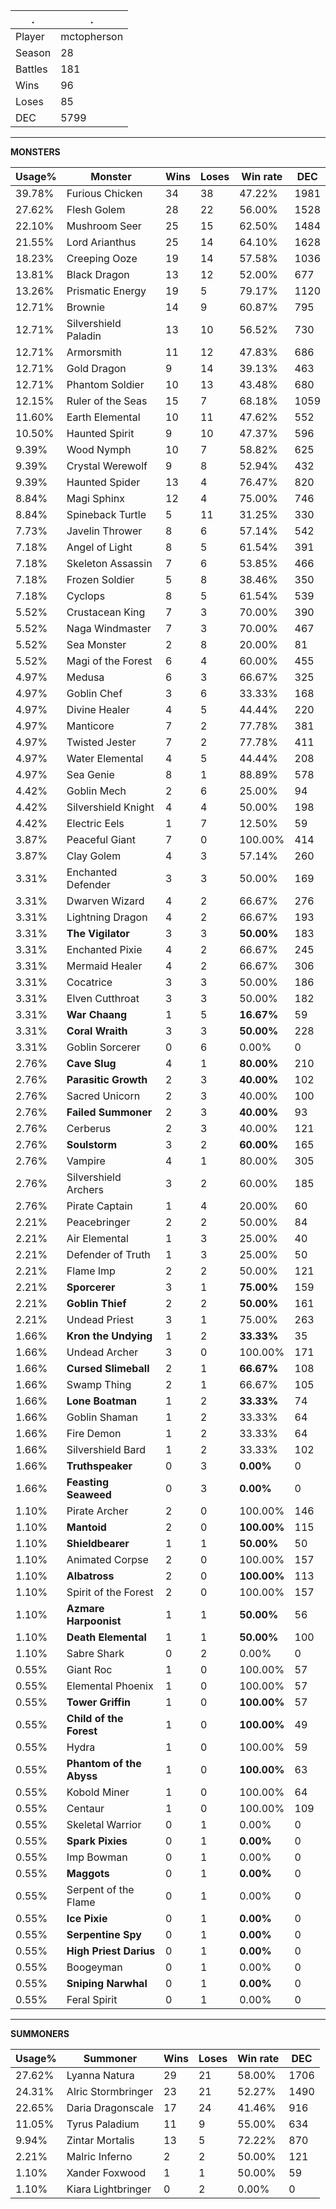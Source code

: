 .|.
|-|-
Player|mctopherson
Season|28
Battles|181
Wins|96
Loses|85
DEC|5799

---
**MONSTERS**

Usage%|Monster|Wins|Loses|Win rate|DEC|
-|-|-|-|-|-|
39.78%|Furious Chicken|34|38|47.22%|1981|
27.62%|Flesh Golem|28|22|56.00%|1528|
22.10%|Mushroom Seer|25|15|62.50%|1484|
21.55%|Lord Arianthus|25|14|64.10%|1628|
18.23%|Creeping Ooze|19|14|57.58%|1036|
13.81%|Black Dragon|13|12|52.00%|677|
13.26%|Prismatic Energy|19|5|79.17%|1120|
12.71%|Brownie|14|9|60.87%|795|
12.71%|Silvershield Paladin|13|10|56.52%|730|
12.71%|Armorsmith|11|12|47.83%|686|
12.71%|Gold Dragon|9|14|39.13%|463|
12.71%|Phantom Soldier|10|13|43.48%|680|
12.15%|Ruler of the Seas|15|7|68.18%|1059|
11.60%|Earth Elemental|10|11|47.62%|552|
10.50%|Haunted Spirit|9|10|47.37%|596|
9.39%|Wood Nymph|10|7|58.82%|625|
9.39%|Crystal Werewolf|9|8|52.94%|432|
9.39%|Haunted Spider|13|4|76.47%|820|
8.84%|Magi Sphinx|12|4|75.00%|746|
8.84%|Spineback Turtle|5|11|31.25%|330|
7.73%|Javelin Thrower|8|6|57.14%|542|
7.18%|Angel of Light|8|5|61.54%|391|
7.18%|Skeleton Assassin|7|6|53.85%|466|
7.18%|Frozen Soldier|5|8|38.46%|350|
7.18%|Cyclops|8|5|61.54%|539|
5.52%|Crustacean King|7|3|70.00%|390|
5.52%|Naga Windmaster|7|3|70.00%|467|
5.52%|Sea Monster|2|8|20.00%|81|
5.52%|Magi of the Forest|6|4|60.00%|455|
4.97%|Medusa|6|3|66.67%|325|
4.97%|Goblin Chef|3|6|33.33%|168|
4.97%|Divine Healer|4|5|44.44%|220|
4.97%|Manticore|7|2|77.78%|381|
4.97%|Twisted Jester|7|2|77.78%|411|
4.97%|Water Elemental|4|5|44.44%|208|
4.97%|Sea Genie|8|1|88.89%|578|
4.42%|Goblin Mech|2|6|25.00%|94|
4.42%|Silvershield Knight|4|4|50.00%|198|
4.42%|Electric Eels|1|7|12.50%|59|
3.87%|Peaceful Giant|7|0|100.00%|414|
3.87%|Clay Golem|4|3|57.14%|260|
3.31%|Enchanted Defender|3|3|50.00%|169|
3.31%|Dwarven Wizard|4|2|66.67%|276|
3.31%|Lightning Dragon|4|2|66.67%|193|
3.31%|**The Vigilator**|3|3|**50.00%**|183|
3.31%|Enchanted Pixie|4|2|66.67%|245|
3.31%|Mermaid Healer|4|2|66.67%|306|
3.31%|Cocatrice|3|3|50.00%|186|
3.31%|Elven Cutthroat|3|3|50.00%|182|
3.31%|**War Chaang**|1|5|**16.67%**|59|
3.31%|**Coral Wraith**|3|3|**50.00%**|228|
3.31%|Goblin Sorcerer|0|6|0.00%|0|
2.76%|**Cave Slug**|4|1|**80.00%**|210|
2.76%|**Parasitic Growth**|2|3|**40.00%**|102|
2.76%|Sacred Unicorn|2|3|40.00%|100|
2.76%|**Failed Summoner**|2|3|**40.00%**|93|
2.76%|Cerberus|2|3|40.00%|121|
2.76%|**Soulstorm**|3|2|**60.00%**|165|
2.76%|Vampire|4|1|80.00%|305|
2.76%|Silvershield Archers|3|2|60.00%|185|
2.76%|Pirate Captain|1|4|20.00%|60|
2.21%|Peacebringer|2|2|50.00%|84|
2.21%|Air Elemental|1|3|25.00%|40|
2.21%|Defender of Truth|1|3|25.00%|50|
2.21%|Flame Imp|2|2|50.00%|121|
2.21%|**Sporcerer**|3|1|**75.00%**|159|
2.21%|**Goblin Thief**|2|2|**50.00%**|161|
2.21%|Undead Priest|3|1|75.00%|263|
1.66%|**Kron the Undying**|1|2|**33.33%**|35|
1.66%|Undead Archer|3|0|100.00%|171|
1.66%|**Cursed Slimeball**|2|1|**66.67%**|108|
1.66%|Swamp Thing|2|1|66.67%|105|
1.66%|**Lone Boatman**|1|2|**33.33%**|74|
1.66%|Goblin Shaman|1|2|33.33%|64|
1.66%|Fire Demon|1|2|33.33%|64|
1.66%|Silvershield Bard|1|2|33.33%|102|
1.66%|**Truthspeaker**|0|3|**0.00%**|0|
1.66%|**Feasting Seaweed**|0|3|**0.00%**|0|
1.10%|Pirate Archer|2|0|100.00%|146|
1.10%|**Mantoid**|2|0|**100.00%**|115|
1.10%|**Shieldbearer**|1|1|**50.00%**|50|
1.10%|Animated Corpse|2|0|100.00%|157|
1.10%|**Albatross**|2|0|**100.00%**|113|
1.10%|Spirit of the Forest|2|0|100.00%|157|
1.10%|**Azmare Harpoonist**|1|1|**50.00%**|56|
1.10%|**Death Elemental**|1|1|**50.00%**|100|
1.10%|Sabre Shark|0|2|0.00%|0|
0.55%|Giant Roc|1|0|100.00%|57|
0.55%|Elemental Phoenix|1|0|100.00%|57|
0.55%|**Tower Griffin**|1|0|**100.00%**|57|
0.55%|**Child of the Forest**|1|0|**100.00%**|49|
0.55%|Hydra|1|0|100.00%|59|
0.55%|**Phantom of the Abyss**|1|0|**100.00%**|63|
0.55%|Kobold Miner|1|0|100.00%|64|
0.55%|Centaur|1|0|100.00%|109|
0.55%|Skeletal Warrior|0|1|0.00%|0|
0.55%|**Spark Pixies**|0|1|**0.00%**|0|
0.55%|Imp Bowman|0|1|0.00%|0|
0.55%|**Maggots**|0|1|**0.00%**|0|
0.55%|Serpent of the Flame|0|1|0.00%|0|
0.55%|**Ice Pixie**|0|1|**0.00%**|0|
0.55%|**Serpentine Spy**|0|1|**0.00%**|0|
0.55%|**High Priest Darius**|0|1|**0.00%**|0|
0.55%|Boogeyman|0|1|0.00%|0|
0.55%|**Sniping Narwhal**|0|1|**0.00%**|0|
0.55%|Feral Spirit|0|1|0.00%|0|

---
**SUMMONERS**

Usage%|Summoner|Wins|Loses|Win rate|DEC|
-|-|-|-|-|-|
27.62%|Lyanna Natura|29|21|58.00%|1706|
24.31%|Alric Stormbringer|23|21|52.27%|1490|
22.65%|Daria Dragonscale|17|24|41.46%|916|
11.05%|Tyrus Paladium|11|9|55.00%|634|
9.94%|Zintar Mortalis|13|5|72.22%|870|
2.21%|Malric Inferno|2|2|50.00%|121|
1.10%|Xander Foxwood|1|1|50.00%|59|
1.10%|Kiara Lightbringer|0|2|0.00%|0|
